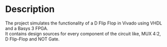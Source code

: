 # Description
The project simulates the functionality of a D Flip Flop in Vivado using VHDL and a Basys 3 FPGA.                                 
It contains design sources for every component of the circuit like, MUX 4:2, D Flip-Flop and NOT Gate.
